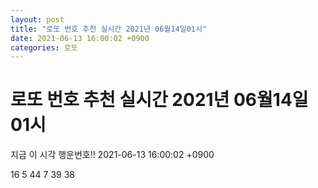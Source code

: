 ```yaml
---
layout: post
title: "로또 번호 추천 실시간 2021년 06월14일01시"
date: 2021-06-13 16:00:02 +0900
categories: 로또
---
```


# 로또 번호 추천 실시간 2021년 06월14일01시

지금 이 시각 행운번호!! 2021-06-13 16:00:02 +0900

 16  5  44  7  39  38 


